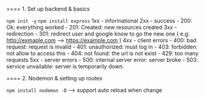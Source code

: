 
==== 1. Set up backend & basics

`npm init -y`
`npm install express` 
1xx - informational
2xx - success - 200: Ok: everything worked
              - 201: Created: new resources created
3xx - redirection - 301: redirect user and google know to go the new one ( e.g: http://exmaple.com --> https://example.com )
4xx - client errors - 400: bad request: request is invalid
                    - 401: unauthorized: must log in
                    - 403: forbidden: not allow to access this
                    - 404: not found: the url is not exist
                    - 429: too many requests
5xx - server errors - 500: internal server error: server broke
                    - 503: service unvailable: server is temporarily down.


==== 2. Nodemon & setting up routes

`npm install nodemon -D` --> support auto reload when change 
